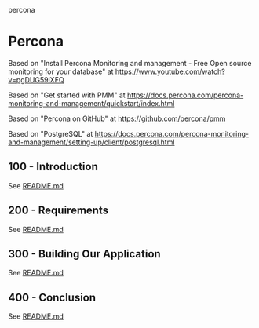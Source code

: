 percona
# Percona

Based on "Install Percona Monitoring and management - Free Open source monitoring for your database" at https://www.youtube.com/watch?v=pgDUG59iXFQ

Based on "Get started with PMM" at https://docs.percona.com/percona-monitoring-and-management/quickstart/index.html

Based on "Percona on GitHub" at https://github.com/percona/pmm

Based on "PostgreSQL" at https://docs.percona.com/percona-monitoring-and-management/setting-up/client/postgresql.html

## 100 - Introduction

See [README.md](./100/README.md)

## 200 - Requirements

See [README.md](./200/README.md)

## 300 - Building Our Application

See [README.md](./300/README.md)

## 400 - Conclusion

See [README.md](./400/README.md)
